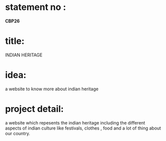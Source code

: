 # statement no :
<b>CBP26</b>

# title:
INDIAN HERITAGE
  
# idea:
a website to know more about indian heritage
  
# project detail:
a website which repesents the indian heritage including the different aspects of indian culture like festivals, clothes , food and a lot of thing about our country.
